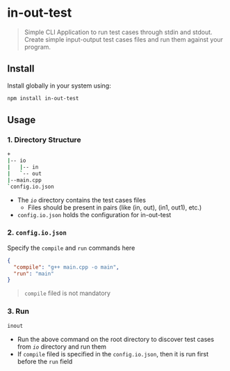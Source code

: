 # in-out-test

> Simple CLI Application to run test cases through stdin and stdout.
> Create simple input-output test cases files and run them against your program.

## Install

Install globally in your system using:

```bash
npm install in-out-test
```

## Usage

### 1. Directory Structure

```bash
+
|-- io
|   |-- in
|   `-- out
|--main.cpp
`config.io.json
```

- The _`io`_ directory contains the test cases files
  - Files should be present in pairs (like (in, out), (in1, out1), etc.)
- `config.io.json` holds the configuration for in-out-test

### 2. `config.io.json`

Specify the `compile` and `run` commands here

```json
{
  "compile": "g++ main.cpp -o main",
  "run": "main"
}
```

> `compile` filed is not mandatory

### 3. Run

```bash
inout
```

- Run the above command on the root directory to discover test cases from _`io`_ directory and run them
- If `compile` filed is specified in the `config.io.json`, then it is run first before the `run` field
